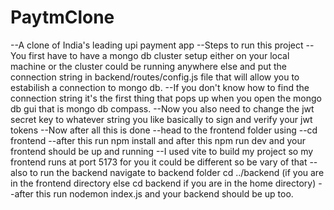 # PaytmClone
--A clone of India's leading upi payment app
--Steps to run this project 
--You first have to have a mongo db cluster setup either on your local machine or the cluster could be running anywhere else and put the connection string in backend/routes/config.js file that will allow you to estabilish a connection to mongo db.
--If you don't know how to find the connection string it's the first thing that pops up when you open the mongo db gui that is mongo db compass.
--Now you also need to change the jwt secret key to whatever string you like basically to sign and verify your jwt tokens
--Now after all this is done 
--head to the frontend folder using 
--cd frontend 
--after this run npm install
and after this npm run dev
and your frontend should be up and running 
--I used vite to build my project so my frontend runs at port 5173 for you it could be different so be vary of that
--also to run the backend navigate to backend folder cd ../backend (if you are in the frontend directory else cd backend if you are in the home directory)
--after this run nodemon index.js and your backend should be up too.

